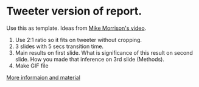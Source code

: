 # Tweeter version of report.

Use this as template. Ideas from [Mike Morrison's video](https://www.youtube.com/watch?v=fQDL8r3r_d4).


1) Use 2:1 ratio so it fits on tweeter without cropping.
2) 3 slides with 5 secs transition time.
3) Main results on first slide. What is significance of this result on second slide. How you made that inference on 3rd slide (Methods).
4) Make GIF file


[More informaion and material](https://osf.io/6ua4k/)
